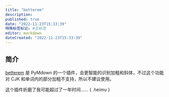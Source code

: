 ```yaml
---
title: "betterem"
description:
published: true
date: "2022-11-23T15:33:39"
特殊标签标记: #无标签
editor: markdown
dateCreated: "2022-11-23T15:33:39"
---
```


## 简介

[betterem][] 是 PyMdown 的一个插件，会更智能的识别加粗和斜体，不过这个功能对 CJK 和单词内的部分加粗不支持，所以不建议使用。

[betterem]: https://facelessuser.github.io/pymdown-extensions/extensions/betterem/

这个插件折磨了我可能超过了一年时间……
{ .heimu }
